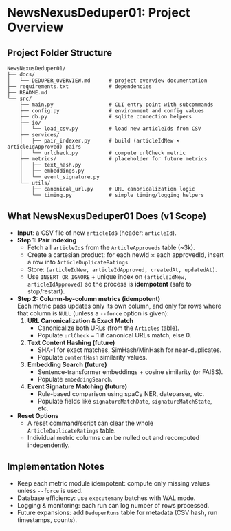 # NewsNexusDeduper01: Project Overview

## Project Folder Structure

```
NewsNexusDeduper01/
├── docs/
│   └── DEDUPER_OVERVIEW.md      # project overview documentation
├── requirements.txt             # dependencies
├── README.md
└── src/
    ├── main.py                  # CLI entry point with subcommands
    ├── config.py                # environment and config values
    ├── db.py                    # sqlite connection helpers
    ├── io/
    │   └── load_csv.py          # load new articleIds from CSV
    ├── services/
    │   ├── pair_indexer.py      # build (articleIdNew × articleIdApproved) pairs
    │   └── urlcheck.py          # compute urlCheck metric
    ├── metrics/                 # placeholder for future metrics
    │   ├── text_hash.py
    │   ├── embeddings.py
    │   └── event_signature.py
    └── utils/
        ├── canonical_url.py     # URL canonicalization logic
        └── timing.py            # simple timing/logging helpers
```

## What NewsNexusDeduper01 Does (v1 Scope)

- **Input**: a CSV file of new `articleId`s (header: `articleId`).
- **Step 1: Pair indexing**
  - Fetch all `articleId`s from the `ArticleApproveds` table (~3k).
  - Create a cartesian product: for each newId × each approvedId, insert a row into `ArticleDuplicateRatings`.
  - Store: `(articleIdNew, articleIdApproved, createdAt, updatedAt)`.
  - Use `INSERT OR IGNORE` + unique index on `(articleIdNew, articleIdApproved)` so the process is **idempotent** (safe to stop/restart).
- **Step 2: Column-by-column metrics (idempotent)**  
  Each metric pass updates only its own column, and only for rows where that column is `NULL` (unless a `--force` option is given):
  1. **URL Canonicalization & Exact Match**
     - Canonicalize both URLs (from the `Articles` table).
     - Populate `urlCheck` = 1 if canonical URLs match, else 0.
  2. **Text Content Hashing (future)**
     - SHA-1 for exact matches, SimHash/MinHash for near-duplicates.
     - Populate `contentHash` similarity values.
  3. **Embedding Search (future)**
     - Sentence-transformer embeddings + cosine similarity (or FAISS).
     - Populate `embeddingSearch`.
  4. **Event Signature Matching (future)**
     - Rule-based comparison using spaCy NER, dateparser, etc.
     - Populate fields like `signatureMatchDate`, `signatureMatchState`, etc.
- **Reset Options**
  - A reset command/script can clear the whole `ArticleDuplicateRatings` table.
  - Individual metric columns can be nulled out and recomputed independently.

## Implementation Notes

- Keep each metric module idempotent: compute only missing values unless `--force` is used.
- Database efficiency: use `executemany` batches with WAL mode.
- Logging & monitoring: each run can log number of rows processed.
- Future expansions: add `DeduperRuns` table for metadata (CSV hash, run timestamps, counts).

